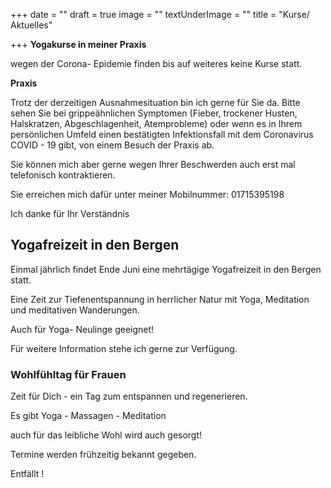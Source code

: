 +++
date = ""
draft = true
image = ""
textUnderImage = ""
title = "Kurse/ Aktuelles"

+++
**Yogakurse in meiner Praxis**

wegen der Corona- Epidemie finden bis auf weiteres keine Kurse statt.

**Praxis**

Trotz der derzeitigen Ausnahmesituation bin ich gerne für Sie da. Bitte sehen Sie bei grippeähnlichen Symptomen (Fieber, trockener Husten, Halskratzen, Abgeschlagenheit, Atemprobleme) oder wenn es in Ihrem persönlichen Umfeld einen bestätigten Infektionsfall mit dem Coronavirus COVID - 19 gibt, von einem Besuch der Praxis ab.

Sie können mich aber gerne wegen Ihrer Beschwerden auch erst mal telefonisch kontraktieren.

Sie erreichen mich dafür unter meiner Mobilnummer: 01715395198

Ich danke für Ihr Verständnis

## Yogafreizeit in den Bergen

Einmal jährlich findet Ende Juni eine mehrtägige Yogafreizeit in den Bergen statt.

Eine Zeit zur Tiefenentspannung in herrlicher Natur mit Yoga, Meditation und meditativen Wanderungen.

Auch für Yoga- Neulinge geeignet!

Für weitere Information stehe ich gerne zur Verfügung.

### Wohlfühltag für Frauen

Zeit für Dich - ein Tag zum entspannen und regenerieren.

Es gibt Yoga - Massagen - Meditation

auch für das leibliche Wohl wird auch gesorgt!

Termine werden frühzeitig bekannt gegeben.

Entfällt !